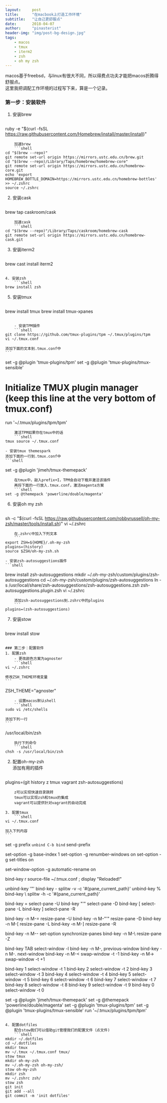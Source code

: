 ```yaml
---
layout:     post
title:      "在macbook上打造工作环境"
subtitle:   "让自己更舒服点"
date:       2018-04-07
author:     "pinasterist"
header-img: "img/post-bg-design.jpg"
tags:
    - macos
    - tmux
    - iterm2
    - zsh
    - oh my zsh
---
```


macos基于freebsd，与linux有很大不同，所以得费点功夫才能把macos折腾得舒服点。  
这里我把调配工作环境的过程写下来，算是一个记录。

### 第一步：安装软件
1. 安装brew
    ```shell
ruby -e "$(curl -fsSL https://raw.githubusercontent.com/Homebrew/install/master/install)"
```
    加速brew
    ```shell
cd "$(brew --repo)"
git remote set-url origin https://mirrors.ustc.edu.cn/brew.git
cd "$(brew --repo)/Library/Taps/homebrew/homebrew-core"
git remote set-url origin https://mirrors.ustc.edu.cn/homebrew-core.git
echo 'export HOMEBREW_BOTTLE_DOMAIN=https://mirrors.ustc.edu.cn/homebrew-bottles' >> ~/.zshrc
source ~/.zshrc
```

2. 安装cask
    ```shell
brew tap caskroom/cask
```
    加速cask
    ```shell
cd "$(brew --repo)"/Library/Taps/caskroom/homebrew-cask
git remote set-url origin https://mirrors.ustc.edu.cn/homebrew-cask.git
```

3. 安装iterm2
    ```shell
brew cast install iterm2
```

4. 安装zsh
    ```shell
brew install zsh
```

5. 安装tmux
    ```shell
brew install tmux
brew install tmux-xpanes
```

    - 安装TPM插件
    ```shell
git clone https://github.com/tmux-plugins/tpm ~/.tmux/plugins/tpm
vi ~/.tmux.conf
```
    添加下面的文本到.tmux.conf中
    ```
set -g @plugin 'tmux-plugins/tpm'
set -g @plugin 'tmux-plugins/tmux-sensible'
# Initialize TMUX plugin manager (keep this line at the very bottom of tmux.conf)
run '~/.tmux/plugins/tpm/tpm'
```
    激活TPM如果你在tmux中的话
    ```shell
tmux source ~/.tmux.conf
```
    - 安装tmux themespark  
    添加下面的一行到.tmux.conf中
    ```shell
set -g @plugin 'jimeh/tmux-themepack'
```
    在tmux中，敲入prefix+I，TPM会自动下载并激活该插件  
    再将下面的一行放入.tmux.conf，激活magenta方案
    ```shell
set -g @themepack 'powerline/double/magenta'
```

6. 安装oh my zsh
    ```shell
sh -c "$(curl -fsSL https://raw.githubusercontent.com/robbyrussell/oh-my-zsh/master/tools/install.sh)"
vi ~/.zshrc
```
    在.zshrc中加入下列文本
    ```
export ZSH=${HOME}/.oh-my-zsh
plugins=(history)
source $ZSH/oh-my-zsh.sh
```
    - 安装zsh-autosuggestions插件
    ```shell
brew install zsh-autosuggestions
mkdir ~/.oh-my-zsh/custom/plugins/zsh-autosuggestions
cd ~/.oh-my-zsh/custom/plugins/zsh-autosuggestions
ln -s /usr/local/share/zsh-autosuggestions/zsh-autosuggestions.zsh zsh-autosuggestions.plugin.zsh
vi ~/.zshrc
```
    添加zsh-autosuggestions到.zshrc中的plugins
    ```
plugins=(zsh-autosuggestions)
```

7. 安装stow
    ```shell
brew install stow
```

### 第二步：配置软件
1. 配置zsh  
    - 更改颜色方案为agnoster
    ```shell
vi ~/.zshrc
```
    修改ZSH_THEME环境变量
    ```
ZSH_THEME="agnoster"
```
    - 设置macos默认shell
    ```shell
sudo vi /etc/shells
```
    添加下列一行
    ```
/usr/local/bin/zsh
```
    执行下列命令
    ```shell
chsh -s /usr/local/bin/zsh
```

2. 配置oh-my-zsh  
    添加有用的插件
    ```
plugins=(git history z tmux vagrant zsh-autosuggestions)
```
    z可以实现快速目录跳转  
    tmux可以实现zsh和tmux的集成  
    vagrant可以提供针对vagrant的自动完成  

3. 配置tmux
    ```shell
vi ~/.tmux.conf
```
    加入下列内容
    ```
set -g prefix `
unbind C-b
bind ` send-prefix

set-option -g base-index 1
set-option -g renumber-windows on
set-option -g set-titles on

set-window-option -g automatic-rename on

bind-key r source-file ~/.tmux.conf \; display "Reloaded!"

unbind-key '"'
bind-key - splitw -v -c '#{pane_current_path}'
unbind-key %
bind-key \ splitw -h -c '#{pane_current_path}' 

bind-key = select-pane -U
bind-key "'" select-pane -D
bind-key [ select-pane -L
bind-key ] select-pane -R

bind-key -n M-= resize-pane -U
bind-key -n M-"'" resize-pane -D
bind-key -n M-[ resize-pane -L
bind-key -n M-] resize-pane -R

bind-key -n M-- set-option synchronize-panes
bind-key -n M-\ resize-pane -Z

bind-key TAB select-window -l
bind-key -n M-, previous-window
bind-key -n M-. next-window
bind-key -n M-< swap-window -t -1
bind-key -n M-> swap-window -t +1

bind-key 1 select-window -t 1
bind-key 2 select-window -t 2
bind-key 3 select-window -t 3
bind-key 4 select-window -t 4
bind-key 5 select-window -t 5
bind-key 6 select-window -t 6
bind-key 7 select-window -t 7
bind-key 8 select-window -t 8
bind-key 9 select-window -t 9
bind-key 0 select-window -t 0

set -g @plugin 'jimeh/tmux-themepack'
set -g @themepack 'powerline/double/magenta'
set -g @plugin 'tmux-plugins/tpm'
set -g @plugin 'tmux-plugins/tmux-sensible'
run '~/.tmux/plugins/tpm/tpm'
```

4. 配置dotfiles  
    配合stow我们可以借助git管理我们的配置文件（点文件)
    ```shell
mkdir ~/.dotfiles
cd ~/.dotfiles
mkdir tmux
mv ~/.tmux ~/.tmux.conf tmux/
stow tmux
mkdir oh-my-zsh
mv ~/.oh-my-zsh oh-my-zsh/
stow oh-my-zsh
mkdir zsh
mv ~/.zshrc zsh/
stow zsh
git init
git add --all
git commit -m 'init dotfiles'
```









